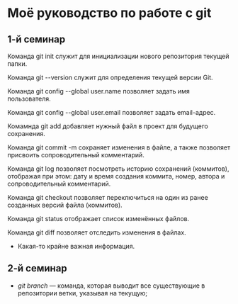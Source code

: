 # Моё руководство по работе с git

## 1-й семинар
Команда git init служит для инициализации нового репозитория текущей папки.

Команда git --version служит для определения текущей версии Git.

Команда git config --global user.name позволяет задать имя пользователя.

Команда git config --global user.email позволяет задать email-адрес.

Комамнда git add добавляет нужный файл в проект для будущего сохранения.

Команда git commit -m сохраняет изменения в файле, а также позволяет присвоить сопроводительный комментарий.

Команда git log позволяет посмотреть историю сохранений (коммитов), отображая при этом: дату и время создания коммита, номер, автора и сопроводительный комментарий.

Команда git checkout позволяет переключиться на один из ранее созданных версий файла (коммитов).

Команда git status отображает список изменённых файлов.

Команда git diff позволяет отследить изменения в файлах.

* Какая-то крайне важная информация.

## 2-й семинар

* *git branch* — команда, которая выводит все существующие в репозитории ветки, указывая на текущую;